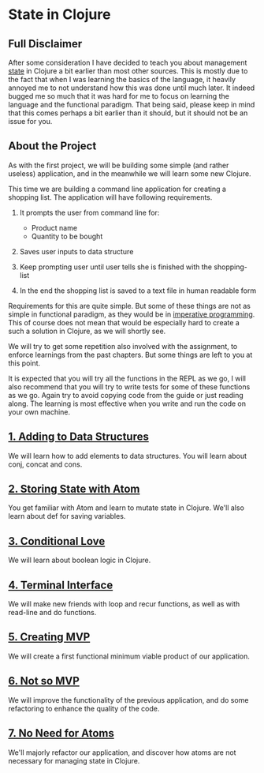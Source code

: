 # State in Clojure

## Full Disclaimer

After some consideration I have decided to teach you about management [state](https://en.wikipedia.org/wiki/State_(computer_science)) in Clojure a bit earlier than most other sources.
This is mostly due to the fact that when I was learning the basics of the language,
it heavily annoyed me to not understand how this was done until much later.
It indeed bugged me so much that it was hard for me to focus on learning the language and the functional paradigm.
That being said,
please keep in mind that this comes perhaps a bit earlier than it should,
but it should not be an issue for you.

## About the Project

As with the first project,
we will be building some simple (and rather useless) application,
and in the meanwhile we will learn some new Clojure.

This time we are building a command line application for creating a shopping list.
The application will have following requirements.

1. It prompts the user from command line for:
    - Product name
    - Quantity to be bought

2. Saves user inputs to data structure

3. Keep prompting user until user tells she is finished with the shopping-list

4. In the end the shopping list is saved to a text file in human readable form

Requirements for this are quite simple.
But some of these things are not as simple in functional paradigm,
as they would be in [imperative programming](https://en.wikipedia.org/wiki/Imperative_programming).
This of course does not mean that would be especially hard to create a such a solution in Clojure, as we will shortly see.

We will try to get some repetition also involved with the assignment,
to enforce learnings from the past chapters.
But some things are left to you at this point.

It is expected that you will try all the functions in the REPL as we go,
I will also recommend that you will try to write tests for some of these functions as we go.
Again try to avoid copying code from the guide or just reading along.
The learning is most effective when you write and run the code on your own machine.

## [1. Adding to Data Structures](./1-adding-to-data-structures.md)

We will learn how to add elements to data structures.
You will learn about conj, concat and cons.

## [2. Storing State with Atom](./2-storing-state-with-atom.md)

You get familiar with Atom and learn to mutate state in Clojure.
We'll also learn about def for saving variables.

## [3. Conditional Love](./3-conditional-love.md)

We will learn about boolean logic in Clojure.

## [4. Terminal Interface](./4-terminal-interface.md)

We will make new friends with loop and recur functions,
as well as with read-line and do functions.

## [5. Creating MVP](./5-creating-mvp.md)

We will create a first functional minimum viable product of our application.

## [6. Not so MVP](./6-not-so-mvp.md)

We will improve the functionality of the previous application,
and do some refactoring to enhance the quality of the code.

## [7. No Need for Atoms](./7-no-need-for-atoms.md)

We'll majorly refactor our application,
and discover how atoms are not necessary for managing state in Clojure.
